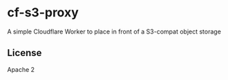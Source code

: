 # cf-s3-proxy

A simple Cloudflare Worker to place in front of a S3-compat object storage

## License

Apache 2
